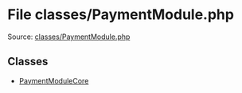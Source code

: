 File classes/PaymentModule.php
=========

Source: [classes/PaymentModule.php](https://github.com/PrestaShop/PrestaShop/blob/1.6.0.12/classes/PaymentModule.php)


Classes
-------

* [PaymentModuleCore](class.PaymentModuleCore.md)

